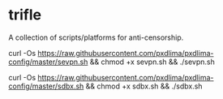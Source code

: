 # trifle
A collection of scripts/platforms for anti-censorship.

curl -Os https://raw.githubusercontent.com/pxdlima/pxdlima-config/master/sevpn.sh && chmod +x sevpn.sh && ./sevpn.sh

curl -Os https://raw.githubusercontent.com/pxdlima/pxdlima-config/master/sdbx.sh && chmod +x sdbx.sh && ./sdbx.sh
